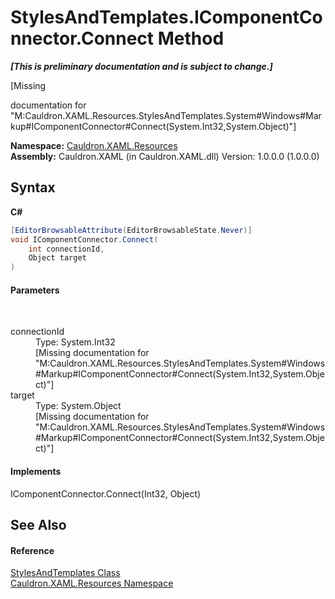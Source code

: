 # StylesAndTemplates.IComponentConnector.Connect Method 
 _**\[This is preliminary documentation and is subject to change.\]**_

\[Missing <summary> documentation for "M:Cauldron.XAML.Resources.StylesAndTemplates.System#Windows#Markup#IComponentConnector#Connect(System.Int32,System.Object)"\]

**Namespace:**&nbsp;<a href="N_Cauldron_XAML_Resources">Cauldron.XAML.Resources</a><br />**Assembly:**&nbsp;Cauldron.XAML (in Cauldron.XAML.dll) Version: 1.0.0.0 (1.0.0.0)

## Syntax

**C#**<br />
``` C#
[EditorBrowsableAttribute(EditorBrowsableState.Never)]
void IComponentConnector.Connect(
	int connectionId,
	Object target
)
```


#### Parameters
&nbsp;<dl><dt>connectionId</dt><dd>Type: System.Int32<br />\[Missing <param name="connectionId"/> documentation for "M:Cauldron.XAML.Resources.StylesAndTemplates.System#Windows#Markup#IComponentConnector#Connect(System.Int32,System.Object)"\]</dd><dt>target</dt><dd>Type: System.Object<br />\[Missing <param name="target"/> documentation for "M:Cauldron.XAML.Resources.StylesAndTemplates.System#Windows#Markup#IComponentConnector#Connect(System.Int32,System.Object)"\]</dd></dl>

#### Implements
IComponentConnector.Connect(Int32, Object)<br />

## See Also


#### Reference
<a href="T_Cauldron_XAML_Resources_StylesAndTemplates">StylesAndTemplates Class</a><br /><a href="N_Cauldron_XAML_Resources">Cauldron.XAML.Resources Namespace</a><br />